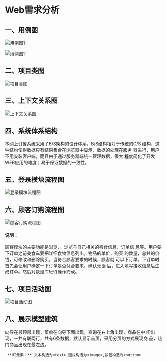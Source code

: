 # Web需求分析

## 一、用例图

![用例图1](用例图1.png)

![用例图2](用例图2.png)
## 二、项目类图

![项目类图](项目类图.png)

## 三、上下文关系图

![上下文关系图](上下文关系图.png)

## 四、系统体系结构

   本网上订餐系统采用了B/S架构的设计体系，B/S结构相对于传统的C/S
结构，这种结构使得数据只有结果集合在浏览器中显示，数据的处理在服务
器进行，用户不用安装客户端，而且由于通过服务器端统一管理数据，很大
程度简化了开发WEB应用的难度；易于保证数据的一致性。

## 五、登录模块流程图

![登录模块流程图](登录模块流程图.png)

## 六、顾客订购流程图

![顾客订购流程图](顾客订购流程图.png)

#### 说明：
   顾客模块的主要功能是浏览，。浏览与自己相关的零食信息，订单信
息等。用户要下订单之前美食车要把详细食物信息列出，物品的单价，购买
的数量，总共的价钱，可修改和删除购买，当符合顾客要求的时候，顾客就
可以下订单。下订单时首先会让用户确定一下订单是否付合要求，确认无误
后，进入填写接收信息后生成订单。然后对数据库进行操作完成。

## 七、项目活动图

![项目活动图](项目活动图.png)

## 八、展示模型建筑

   向导在最顶部出现，菜单在向导下面出现，查询在右上角出现，商品在中
间出现，一共有联两行，共有6条数据，默认显示首页，采用分页的方式展现商
品，热门商品出现在最左边。
     
     **UI元素：** 文本构造为<text>,图片构造为<image>,按钮构造为<button>
